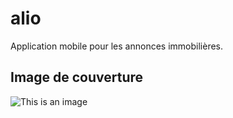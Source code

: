# alio

Application mobile pour les annonces immobilières.

## Image de couverture

![This is an image](assets/repo/cover.png)

